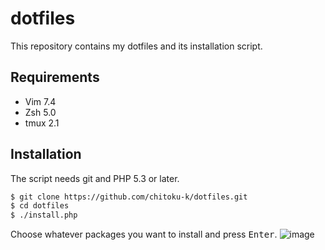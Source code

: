 # dotfiles

This repository contains my dotfiles and its installation script.

## Requirements
- Vim 7.4
- Zsh 5.0
- tmux 2.1

## Installation
The script needs git and PHP 5.3 or later.

```sh
$ git clone https://github.com/chitoku-k/dotfiles.git
$ cd dotfiles
$ ./install.php
```

Choose whatever packages you want to install and press <kbd>Enter</kbd>.
![image](https://raw.githubusercontent.com/wiki/chitoku-k/dotfiles/installer.png)
